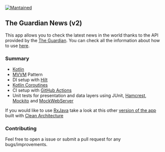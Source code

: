 [![Mantained](https://img.shields.io/badge/Maintained%3F-yes-green.svg)]()

## The Guardian News (v2)

This app allows you to check the latest news in the world thanks to the API provided by the [The Guardian](https://www.theguardian.com/uk). You can check all the information about how to use [here](https://open-platform.theguardian.com/).

### Summary
- [Kotlin][1]
- [MVVM][2] Pattern
- DI setup with [Hilt][3]
- [Kotlin Coroutines][4]
- CI setup with [GitHub Actions][5]
- Unit tests for presentation and data layers using JUnit, [Hamcrest][11], [Mockito][6] and [MockWebServer][7]

[1]: https://kotlinlang.org/docs/reference/
[2]: https://upday.github.io/blog/model-view-viewmodel/
[3]: https://developer.android.com/training/dependency-injection/hilt-android
[4]: https://developer.android.com/kotlin/coroutines
[5]: https://github.com/features/actions
[6]: https://site.mockito.org/
[7]: https://github.com/square/okhttp/tree/master/mockwebserver
[8]: https://github.com/ReactiveX/RxJava
[9]: https://blog.cleancoder.com/uncle-bob/2012/08/13/the-clean-architecture.html
[10]: https://github.com/javimartd/The-Guardian
[11]: http://hamcrest.org/

If you would like to use [RxJava][8] take a look at this other [version of the app][10] built with [Clean Architecture][9]

### Contributing

Feel free to open a issue or submit a pull request for any bugs/improvements.
